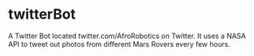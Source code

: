 # twitterBot

A Twitter Bot located twitter.com/AfroRobotics on Twitter. It uses a NASA API to tweet out photos from different Mars Rovers every few hours.
